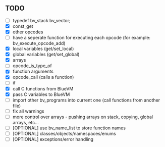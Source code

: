 ## TODO
- [ ] typedef bv_stack bv_vector;
- [x] const_get
- [x] other opcodes
- [ ] have a seperate function for executing each opcode (for example: bv_execute_opcode_add)
- [x] local variables (get/set_local)
- [x] global variables (get/set_global)
- [x] arrays
- [ ] opcode_is_type_of
- [x] function arguments
- [x] opcode_call (calls a function)
- [ ] if
- [x] call C functions from BlueVM
- [x] pass C variables to BlueVM
- [ ] import other bv_programs into current one (call functions from another file)
- [ ] fix all warnings
- [ ] more control over arrays - pushing arrays on stack, copying, global arrays, etc...
- [ ] [OPTIONAL] use bv_name_list to store function names
- [ ] [OPTIONAL] classes/objects/namespaces/enums
- [ ] [OPTIONAL] exceptions/error handling